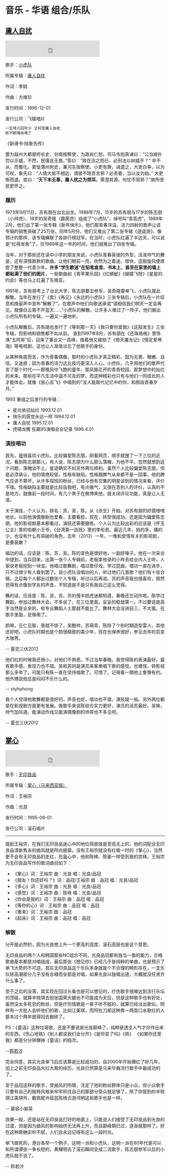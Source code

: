 # 音乐 - 华语 组合/乐队

## [庸人自扰](http://music.163.com/#/song?id=387742)

<iframe frameborder="no" border="0" marginwidth="0" marginheight="0" width=298 height=52
src="http://music.163.com/outchain/player?type=2&id=387742&auto=0&height=32"></iframe>

歌手：[小虎队](http://music.163.com/#/artist?id=13286)

所属专辑：[庸人自扰](http://music.163.com/#/album?id=38411)

作词：李姚

作曲：方维珍

发行时间：1995-12-01

发行公司：飞碟唱片

```java
一生得几回年少 又何苦庸人自扰
斩不断情丝难了
```

《新唐书·陆象先传》

罢为益州大都督府长史、剑南按察使，为政尚仁恕。司马韦抱真谏曰：“公当峻扑罚以示威，不然，民慢且无畏。”答曰：“政在治之而已，必刑法以树威乎？”
卒不从，而蜀化。累徙蒲州刺史，兼河东按察使。小吏有罪，诫遣之，大吏白争，以为可杖，象先曰：“人情大抵不相远，谓彼不晓吾言邪？必责者，当以汝为始。”
大吏惭而退。尝曰：“**天下本无事，庸人扰之为烦耳**。第澄其源，何忧不简邪？”故所至民吏怀之。

### 履历

1973年9月11日，苏有朋在台北出生。1988年7月，15岁的苏有朋与17岁的陈志朋（小帅虎）、18岁的吴奇隆（霹雳虎）组成了“小虎队”，绰号叫“乖乖虎”。1989年2月，他们出了第一张专辑《新年快乐》，他们那青春洋溢、活力四射的歌声让该专辑的销售突破了25万张。同年5月份，他们又推出了第二张专辑《逍遥游》，像预计的那样，该专辑蝉联了各排行榜冠军。在当时，小虎队红遍了半边天，可以说是“红得发紫”了，仅1989年这一年的时间，他们就推出了四张专辑。

当年，对于那些还在读中小学的朋友来说，小虎队青春英俊的外型，活泼帅气的舞姿，还有深情款款的歌曲，让他们眼前一亮，欣然为之着迷，很快，这股旋风便席卷了整整一代青少年。**许多“学生歌迷”在铅笔盒里、书本上，甚至在家里的墙上都贴满了他们的图片**，一些歌曲如《青苹果乐园》《红蜻蜓》《蝴蝶飞呀》《星星的约会》等也马上红遍了东南亚。 

1991年，苏有朋考上了台北大学，陈志朋要去参军，吴奇隆要单飞，小虎队就此解散。当年在发行了《爱》《再见》《永远的小虎队》三张专辑后，小虎队在一片叹息和挽留声中宣布“解散了”。在歌声中他们向歌迷承诺“请相信我们明天一定会再见，就像白云离不开蓝天……”小虎队的解散，让许多人难过了一阵子，他们搬出小虎队所有的专辑，一遍又一遍地听。 

小虎队解散后，苏有朋也发行了《等到那一天》《我只要你爱我》《这般发生》三张专辑，但影响和销售都不如从前。 直到1997年8月，苏有朋在《还珠格格》里饰演“五阿哥”后，迎来了事业又一高峰，接着他又接拍了《倚天屠龙记》《情定爱琴海》等电视剧，这也让人渐渐淡忘了他歌手的身份。 

从某种角度而言，作为青春偶像，那时的小虎队才真正精彩。因为无畏、稚嫩、自信，又迷惑；因为青春的活力远比技巧更深入人心。小虎队，几乎用他们的歌声代言了那个时代——那晚风中飞跑的童年，那凤凰花开的青青校园，那梦想中的灿烂的未来，那些在平凡生活中遥不可及的梦。而这种精彩也只有与他们一同成长的人才能体会。就像《放心去飞》中唱到的“没人能取代记忆中的你，和那段青春岁月。”

1993 重组之后发行的专辑：

* 星光依旧灿烂 1993.12.01
* 快乐的感觉永远一样 1994.12.01
* 庸人自扰 1995.12.01
* 虎啸龙腾 狂飙95演唱会全记录 1996.4.01

### 演技唱功

首先，[我](http://bbs.tianya.cn/post-funinfo-5038185-1.shtml)<sup><i class="fa fa-external-link fa-fw"></i></sup>很喜欢小虎队。比较偏爱陈志朋。刚看网页，顺手就搜了一下三位的近况，看到陈志朋那儿，有人说，陈志朋为什么那么落魄，为他不平。忽然就想到这个问题，落魄谈不上，星途确实不如另外两位顺利。虽然个人比较偏爱陈志朋，但是必须承认，他的情商较低，性格有缺陷。性格跟脾气从来都不是一回事。他的脾气应该不算坏，从许多探班的粉丝，已经与他有交集的明星谈到的情况来看，评价不错。性格缺陷主要就是比较自我吧，有点傲气，又很在意别人的评价，认真的不是地方。就像前一段时间，有几个黑子在微博黑他，就关闭评论功能，真是让人无语。

关于演技，个人认为，排名：苏，吴，陈。从《杀生》开始，对苏有朋的好感噌噌地长。以前他演偶像剧也爱看，主要看脸，现在，转型很成功。还是因为偏爱陈志朋，他的影视剧基本都看过，演技还需要磨练。个人认为比较出彩的应该是《怀玉公主》里的哈都小王爷，《台湾第一巡抚》里的李彤恩。最近几年，拍的多，播的少。也没有什么有突破的角色，去年（2013）一年，一堆和爱情有关的影视剧，是要装嫩？

唱功的话，应该是：陈，苏，吴。陈的音色是很好地，一副好嗓子。他在一次采访中提到，当兵回来，出第一张个人专辑前，老板拿他录的小样去给业内人士听，人家说老板挖到一块宝。他唱过歌舞剧，唱过歌仔戏，学过昆曲，唱功一直在进步，只不过很少有人看到罢了。说小虎队没唱功的人，听过他们几首歌？他们有十张合辑，之后每个人都出过数张个人专辑，听过以后再说。苏的声音我也很喜欢，居然觉得有点像张学友的声音，不知道是不是只有我自己这么觉得。

舞的话，应该是：陈，吴，苏。苏的慢半拍虎迷都知道，春晚还忘动作呢。陈学过舞蹈，参加过舞林大会，不多说了。在三位里面，妥妥的稳居第一。不过要说是高手当然是业余的，和专业舞蹈人士那就不能比了。舞林大会没进前三，不太冤。在歌手里面，足够用了。

颜嘛，见仁见智，我就不排了。吴酷帅，苏萌乖，陈除了个别时期造型雷人，其他还好吧。小虎队时期也是个颜很精致的美少年，现在也保养很好，参见去年的百变大咖秀。

-- 夏恋三伏2012

他们红的时候我还很小。对他们不熟悉。不过当年春晚。我觉得陈的表演最好。最有歌手感。表现力也不错。吴和苏则是演员来客串唱下歌的感觉。也难怪，转影视那么多年了。可能只有陈一直在坚持唱歌了。可惜了。记得看一期他上鲁豫有约。他外甥说他总是闷闷不乐什么的。

-- xtyhyhong

我个人觉得他歌舞都是很好的，声音也好，唱功也不错，演技就一般。另外两位都是在影视剧方面更有发展。做歌手来说陈综合实力更好，演员的话苏最好。吴嘛，帅气加际遇，能演动作戏又能演偶像剧的帅哥也不多见吧。

-- 夏恋三伏2012 


## [掌心](http://music.163.com/#/song?id=385796)

<iframe frameborder="no" border="0" marginwidth="0" marginheight="0" width=298 height=52 src="http://music.163.com/outchain/player?type=2&id=385796&auto=0&height=32"></iframe>

歌手：[无印良品](http://music.163.com/#/artist?id=13190)

所属专辑：[掌心（马来西亚版）](http://music.163.com/#/album?id=38236)

作词：王裕宗

作曲：光良

发行时间：1995-08-01

发行公司：滚石唱片

***

提起王裕宗，在我们无印良品迷心中的地位简直就是至高无上的，他的词配合无印良品清新隽永的曲风就是所向披靡。没有王裕宗就没有红极一时的《掌心》，当然更不会有无印良品的走红，在[我](http://tieba.baidu.com/p/332463102)<sup><i class="fa fa-external-link fa-fw"></i></sup>心中，他和陈峰、陈豪一样受到我的崇拜。王裕宗为无印良品写作的歌词曲目如下：  

* 《掌心》词：王裕宗 曲：光良 唱：光良/品冠   
* 《朋友！你还好吗？》词：品冠/王裕宗  曲：品冠 唱：光良/品冠   
* 《多心》词：王裕宗 曲：光良 唱：光良/品冠   
* 《感觉》词：王裕宗 曲：陈峰 唱：光良/品冠    
* 《你会是我的》词：王裕宗 曲：品冠 唱：品冠   
* 《等你的心》词：王裕宗 曲：品冠 唱：品冠   
* 《重来》词：王裕宗 曲：品冠   
* 《起床》词：王裕宗 曲：品冠 唱：品冠

### 解散

分开是必然的，因为光良想上升一个更高的高度，滚石高层也是这个意思。 

无印良品的两个人和韩国那些NC组合不同，光良品冠都有独当一面的能力，合唱歌曲基本都是对唱组成，最后那张《想见你》已经几乎是纯粹的单曲，也是预示了单飞大势的不可逆。其实无印良品这个乐队本身就是个不合理的畸形存在，一支乐队除高潮部分几乎没有合唱而全部是对唱，如果光良以独唱出道，大概就没任贤齐什么事了。
 
至于之后的没落，其实现在回过头看也是可以想见的，疗伤歌手很难达到流行乐坛的顶级，就算辛晓琪去抱张国荣大腿也不可能成为天后，但是这种歌手也有好处，虽然没太多死忠的粉丝，但是疗伤情歌是一辈子听不腻的，就算已经淡出歌坛，照样有一大批人会听他们的歌，比如江美琪，而阿杜刀郎这种靠一两首口水歌红的人基本过个两年就得回去搬砖了。
 
PS：《童话》这种垃圾歌，还是不要说是光良巅峰了，纯粹是透支人气才炒作出来的东西，《伤心地铁》《别人都说我们会分开》《是你变了吗》《雨》 《如果你还爱我》都是分分钟爆掉《童话》的档次。

--[聆若汐](http://bbs.hupu.com/9178637.html)<sup><i class="fa fa-external-link fa-fw"></i></sup>

完全同意，其实光良单飞后应该算是比较成功的，自2000年开始爆红了好几年，加上之前无印良品大红大紫的经历，光良已然算是马来华裔流行歌手中最成功的了。 

至于品冠这样的歌手，受曲风的所限，注定了他的粉丝群体只是小众，但小众歌手只要有自己的独特风格来牢牢抓住自己的那部分受众就足够了。除了你提到的辛晓琪江美琪外，戴佩妮许茹芸陈绮贞游鸿明这些歌手也是一样。

-- 慕容小紫英

效果一般，还是站在无印良品打好的地基上，只能说人们接受了无印良品到光良的过渡，但是因为曲风的影响始终无法再上升，而且巅峰期已过，逐渐就那样了。好在这种歌确实听不腻，人们会永远记得有这么一段时光。

单飞做死的，港台各举一个例子，达明一派和小虎队，达明一派在80年代是可以和所谓谭张一争长短的，黄耀明去了滚石瞬间变成二流歌手，陈志朋参军以后的小虎队就不说了。

-- 聆若汐


